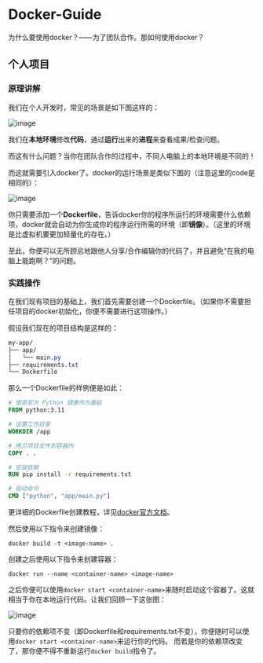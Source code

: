 # Docker-Guide

为什么要使用docker？——为了团队合作。那如何使用docker？

## 个人项目

### 原理讲解

我们在个人开发时，常见的场景是如下图这样的：

![image](https://github.com/user-attachments/assets/2b3c5b44-d711-4968-966f-0958cd960b7c)

我们在**本地环境**修改**代码**，通过**运行**出来的**进程**来查看成果/检查问题。

而这有什么问题？当你在团队合作的过程中，不同人电脑上的本地环境是不同的！

而这就需要引入docker了。docker的运行场景是类似下图的（注意这里的code是相同的）：

![image](https://github.com/user-attachments/assets/7acffeab-04d4-4fa3-bf6a-80f5a98231a6)

你只需要添加一个**Dockerfile**，告诉docker你的程序所运行的环境需要什么依赖项，docker就会自动为你生成你的程序运行所需的环境（即**镜像**）。（这里的环境是比虚拟机要更加轻量化的存在。）

至此，你便可以无所顾忌地跟他人分享/合作编辑你的代码了，并且避免“在我的电脑上能跑啊？”的问题。

### 实践操作

在我们现有项目的基础上，我们首先需要创建一个Dockerfile。（如果你不需要担任项目的docker初始化，你便不需要进行这项操作。）

假设我们现在的项目结构是这样的：

```css
my-app/
├── app/
│   └── main.py
├── requirements.txt
└── Dockerfile
```

那么一个Dockerfile的样例便是如此：

```Dockerfile
# 使用官方 Python 镜像作为基础
FROM python:3.11

# 设置工作目录
WORKDIR /app

# 拷贝项目文件到容器内
COPY . .

# 安装依赖
RUN pip install -r requirements.txt

# 启动命令
CMD ["python", "app/main.py"]
```

更详细的Dockerfile创建教程，详见[docker官方文档](https://docs.docker.com/reference/dockerfile/)。

然后使用以下指令来创建镜像：
```
docker build -t <image-name> .
```

创建之后使用以下指令来创建容器：
```
docker run --name <container-name> <image-name>
```

之后你便可以使用`docker start <container-name>`来随时启动这个容器了。这就相当于你在本地运行代码。让我们回顾一下这张图：

![image](https://github.com/user-attachments/assets/7acffeab-04d4-4fa3-bf6a-80f5a98231a6)

只要你的依赖项不变（即Dockerfile和requirements.txt不变），你便随时可以使用`docker start <container-name>`来运行你的代码。
而若是你的依赖项改变了，那你便不得不重新运行`docker build`指令了。














